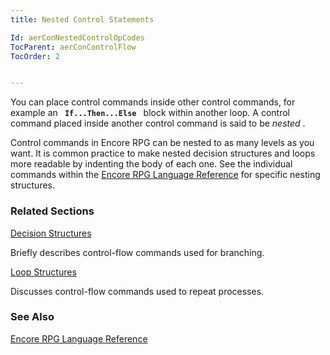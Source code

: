 ```yaml
---
title: Nested Control Statements

Id: aerConNestedControlOpCodes
TocParent: aerConControlFlow
TocOrder: 2


---
```


You can place control commands inside other control commands, for example an <code> **If...Then...Else** </code> block within another loop. A control command placed inside another control command is said to be *nested* . 

Control commands in Encore RPG can be nested to as many levels as you want. It is common practice to make nested decision structures and loops more readable by indenting the body of each one. See the individual commands within the [Encore RPG Language Reference](aerLrfLangRefMain.html) for specific nesting structures. 

### Related Sections

[Decision Structures](aerConDecisionStructures.html)

Briefly describes control-flow commands used for branching.


[Loop Structures](aerConLoopStructures.html)

Discusses control-flow commands used to repeat processes.


### See Also
[Encore RPG Language Reference](aerLrfLangRefMain.html) 
